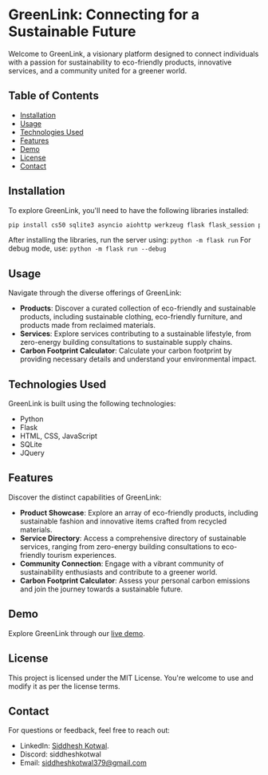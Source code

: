# GreenLink: Connecting for a Sustainable Future

Welcome to GreenLink, a visionary platform designed to connect individuals with a passion for sustainability to eco-friendly products, innovative services, and a community united for a greener world.

## Table of Contents
- [Installation](#installation)
- [Usage](#usage)
- [Technologies Used](#technologies-used)
- [Features](#features)
- [Demo](#demo)
- [License](#license)
- [Contact](#contact)

## Installation
To explore GreenLink, you'll need to have the following libraries installed:
```bash
pip install cs50 sqlite3 asyncio aiohttp werkzeug flask flask_session pandas gunicorn
```
After installing the libraries, run the server using:
```python -m flask run```
For debug mode, use:
```python -m flask run --debug```

## Usage
Navigate through the diverse offerings of GreenLink:

* **Products**: Discover a curated collection of eco-friendly and sustainable products, including sustainable clothing, eco-friendly furniture, and products made from reclaimed materials.
* **Services**: Explore services contributing to a sustainable lifestyle, from zero-energy building consultations to sustainable supply chains.
* **Carbon Footprint Calculator**: Calculate your carbon footprint by providing necessary details and understand your environmental impact.

## Technologies Used
GreenLink is built using the following technologies:

* Python
* Flask
* HTML, CSS, JavaScript
* SQLite
* JQuery

## Features
Discover the distinct capabilities of GreenLink:

- **Product Showcase**: Explore an array of eco-friendly products, including sustainable fashion and innovative items crafted from recycled materials.
- **Service Directory**: Access a comprehensive directory of sustainable services, ranging from zero-energy building consultations to eco-friendly tourism experiences.
- **Community Connection**: Engage with a vibrant community of sustainability enthusiasts and contribute to a greener world.
- **Carbon Footprint Calculator**: Assess your personal carbon emissions and join the journey towards a sustainable future.

## Demo
Explore GreenLink through our [live demo](https://greenlink.onrender.com/).

## License
This project is licensed under the MIT License. You're welcome to use and modify it as per the license terms.

## Contact
For questions or feedback, feel free to reach out:

- LinkedIn: [Siddhesh Kotwal](https://www.linkedin.com/in/siddhesh-kotwal-6386b8265).
- Discord: siddheshkotwal
- Email: siddheshkotwal379@gmail.com
